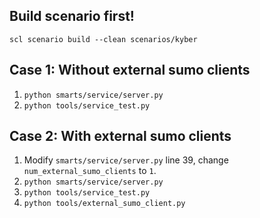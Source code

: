 ## Build scenario first!
`scl scenario build --clean scenarios/kyber`

## Case 1: Without external sumo clients

1. `python smarts/service/server.py`
2. `python tools/service_test.py`


## Case 2: With external sumo clients

1. Modify `smarts/service/server.py` line 39, change `num_external_sumo_clients` to `1`.
2. `python smarts/service/server.py`
3. `python tools/service_test.py`
4. `python tools/external_sumo_client.py`